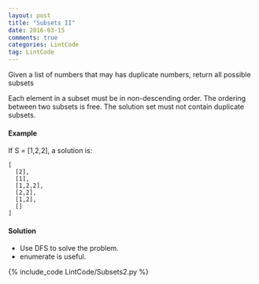 ```yaml
---
layout: post
title: "Subsets II"
date: 2016-03-15
comments: true
categories: LintCode
tag: LintCode 
---
```


Given a list of numbers that may has duplicate numbers, return all possible subsets

Each element in a subset must be in non-descending order.
The ordering between two subsets is free.
The solution set must not contain duplicate subsets.

#### Example
If S = [1,2,2], a solution is:
```
[
  [2],
  [1],
  [1,2,2],
  [2,2],
  [1,2],
  []
]
```

<!--more-->

#### Solution
* Use DFS to solve the problem.
* enumerate is useful.

{% include_code LintCode/Subsets2.py %}
